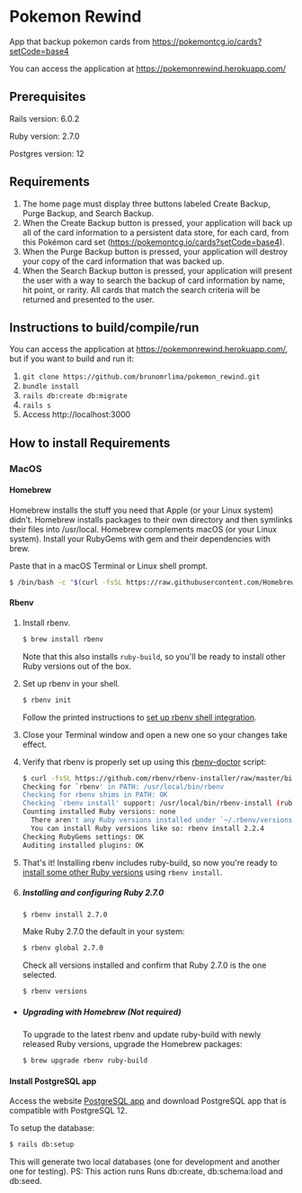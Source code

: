 # Pokemon Rewind

App that backup pokemon cards from https://pokemontcg.io/cards?setCode=base4

You can access the application at https://pokemonrewind.herokuapp.com/

## Prerequisites
Rails version: 6.0.2

Ruby version: 2.7.0

Postgres version: 12

## Requirements

1. The home page must display three buttons labeled Create Backup, Purge Backup, and Search Backup.
2. When the Create Backup button is pressed, your application will back up all of the card information to a persistent data store, for each card, from this Pokémon card set (https://pokemontcg.io/cards?setCode=base4).
3. When the Purge Backup button is pressed, your application will destroy your copy of the card information that was backed up.
4. When the Search Backup button is pressed, your application will present the user with a way to search the backup of card information by name, hit point, or rarity. All cards that match the search criteria will be returned and presented to the user.

## Instructions to build/compile/run
You can access the application at https://pokemonrewind.herokuapp.com/, but if you want to build and run it:
1. `git clone https://github.com/brunomrlima/pokemon_rewind.git`
2. `bundle install`
3. `rails db:create db:migrate`
4. `rails s`
5. Access http://localhost:3000 

## How to install Requirements
### MacOS
#### Homebrew
Homebrew installs the stuff you need that Apple (or your Linux system) didn’t.
Homebrew installs packages to their own directory and then symlinks their files into /usr/local.
Homebrew complements macOS (or your Linux system). Install your RubyGems with gem and their dependencies with brew.

Paste that in a macOS Terminal or Linux shell prompt.
```bash
$ /bin/bash -c "$(curl -fsSL https://raw.githubusercontent.com/Homebrew/install/master/install.sh)"
```

#### Rbenv

1. Install rbenv.

    ~~~ sh
    $ brew install rbenv
    ~~~

   Note that this also installs `ruby-build`, so you'll be ready to
   install other Ruby versions out of the box.

2. Set up rbenv in your shell.

    ~~~ sh
    $ rbenv init
    ~~~

   Follow the printed instructions to [set up rbenv shell integration](#how-rbenv-hooks-into-your-shell).

3. Close your Terminal window and open a new one so your changes take
   effect.

4. Verify that rbenv is properly set up using this
   [rbenv-doctor](https://github.com/rbenv/rbenv-installer/blob/master/bin/rbenv-doctor) script:

    ~~~ sh
    $ curl -fsSL https://github.com/rbenv/rbenv-installer/raw/master/bin/rbenv-doctor | bash
    Checking for `rbenv' in PATH: /usr/local/bin/rbenv
    Checking for rbenv shims in PATH: OK
    Checking `rbenv install' support: /usr/local/bin/rbenv-install (ruby-build 20170523)
    Counting installed Ruby versions: none
      There aren't any Ruby versions installed under `~/.rbenv/versions'.
      You can install Ruby versions like so: rbenv install 2.2.4
    Checking RubyGems settings: OK
    Auditing installed plugins: OK
    ~~~

5. That's it! Installing rbenv includes ruby-build, so now you're ready to
   [install some other Ruby versions](#installing-ruby-versions) using
   `rbenv install`.
   
6. ##### Installing and configuring Ruby 2.7.0
   ```bash
   $ rbenv install 2.7.0
   ```
   Make Ruby 2.7.0 the default in your system:
   ```bash
   $ rbenv global 2.7.0
   ```
   Check all versions installed and confirm that Ruby 2.7.0 is the one selected.
   ```bash
   $ rbenv versions
   ``` 
   

   
* ##### Upgrading with Homebrew (Not required)
   
   To upgrade to the latest rbenv and update ruby-build with newly released
   Ruby versions, upgrade the Homebrew packages:
   
   ~~~ sh
   $ brew upgrade rbenv ruby-build
   ~~~


#### Install PostgreSQL app

Access the website [PostgreSQL app](https://postgresapp.com/) and download PostgreSQL app that is compatible with PostgreSQL 12.

To setup the database:

```bash
$ rails db:setup
```

This will generate two local databases (one for development and another one for testing).
PS: This action runs Runs db:create, db:schema:load and db:seed.
